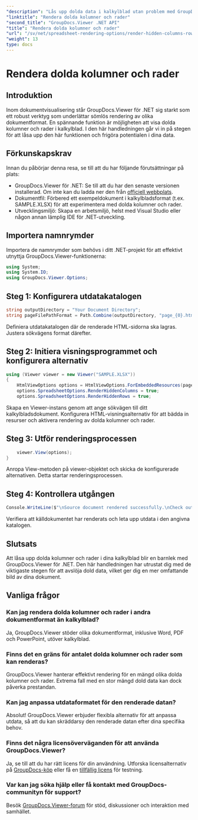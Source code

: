 ```yaml
---
"description": "Lås upp dolda data i kalkylblad utan problem med GroupDocs.Viewer för .NET. Följ vår steg-för-steg-guide för att visa dolda kolumner och rader."
"linktitle": "Rendera dolda kolumner och rader"
"second_title": "GroupDocs.Viewer .NET API"
"title": "Rendera dolda kolumner och rader"
"url": "/sv/net/spreadsheet-rendering-options/render-hidden-columns-rows/"
"weight": 13
type: docs
---
```

# Rendera dolda kolumner och rader

## Introduktion
Inom dokumentvisualisering står GroupDocs.Viewer för .NET sig starkt som ett robust verktyg som underlättar sömlös rendering av olika dokumentformat. En spännande funktion är möjligheten att visa dolda kolumner och rader i kalkylblad. I den här handledningen går vi in på stegen för att låsa upp den här funktionen och frigöra potentialen i dina data.
## Förkunskapskrav
Innan du påbörjar denna resa, se till att du har följande förutsättningar på plats:
- GroupDocs.Viewer för .NET: Se till att du har den senaste versionen installerad. Om inte kan du ladda ner den från [officiell webbplats](https://releases.groupdocs.com/viewer/net/).
- Dokumentfil: Förbered ett exempeldokument i kalkylbladsformat (t.ex. SAMPLE.XLSX) för att experimentera med dolda kolumner och rader.
- Utvecklingsmiljö: Skapa en arbetsmiljö, helst med Visual Studio eller någon annan lämplig IDE för .NET-utveckling.
## Importera namnrymder
Importera de namnrymder som behövs i ditt .NET-projekt för att effektivt utnyttja GroupDocs.Viewer-funktionerna:
```csharp
using System;
using System.IO;
using GroupDocs.Viewer.Options;
```
## Steg 1: Konfigurera utdatakatalogen
```csharp
string outputDirectory = "Your Document Directory";
string pageFilePathFormat = Path.Combine(outputDirectory, "page_{0}.html");
```
Definiera utdatakatalogen där de renderade HTML-sidorna ska lagras. Justera sökvägens format därefter.
## Steg 2: Initiera visningsprogrammet och konfigurera alternativ
```csharp
using (Viewer viewer = new Viewer("SAMPLE.XLSX"))
{
    HtmlViewOptions options = HtmlViewOptions.ForEmbeddedResources(pageFilePathFormat);
    options.SpreadsheetOptions.RenderHiddenColumns = true;
    options.SpreadsheetOptions.RenderHiddenRows = true;
```
Skapa en Viewer-instans genom att ange sökvägen till ditt kalkylbladsdokument. Konfigurera HTML-visningsalternativ för att bädda in resurser och aktivera rendering av dolda kolumner och rader.
## Steg 3: Utför renderingsprocessen
```csharp
    viewer.View(options);
}
```
Anropa View-metoden på viewer-objektet och skicka de konfigurerade alternativen. Detta startar renderingsprocessen.
## Steg 4: Kontrollera utgången
```csharp
Console.WriteLine($"\nSource document rendered successfully.\nCheck output in {outputDirectory}.");
```
Verifiera att källdokumentet har renderats och leta upp utdata i den angivna katalogen.
## Slutsats
Att låsa upp dolda kolumner och rader i dina kalkylblad blir en barnlek med GroupDocs.Viewer för .NET. Den här handledningen har utrustat dig med de viktigaste stegen för att avslöja dold data, vilket ger dig en mer omfattande bild av dina dokument.
## Vanliga frågor
### Kan jag rendera dolda kolumner och rader i andra dokumentformat än kalkylblad?
Ja, GroupDocs.Viewer stöder olika dokumentformat, inklusive Word, PDF och PowerPoint, utöver kalkylblad.
### Finns det en gräns för antalet dolda kolumner och rader som kan renderas?
GroupDocs.Viewer hanterar effektivt rendering för en mängd olika dolda kolumner och rader. Extrema fall med en stor mängd dold data kan dock påverka prestandan.
### Kan jag anpassa utdataformatet för den renderade datan?
Absolut! GroupDocs.Viewer erbjuder flexibla alternativ för att anpassa utdata, så att du kan skräddarsy den renderade datan efter dina specifika behov.
### Finns det några licensöverväganden för att använda GroupDocs.Viewer?
Ja, se till att du har rätt licens för din användning. Utforska licensalternativ på [GroupDocs-köp](https://purchase.groupdocs.com/buy) eller få en [tillfällig licens](https://purchase.groupdocs.com/temporary-license/) för testning.
### Var kan jag söka hjälp eller få kontakt med GroupDocs-communityn för support?
Besök [GroupDocs.Viewer-forum](https://forum.groupdocs.com/c/viewer/9) för stöd, diskussioner och interaktion med samhället.
